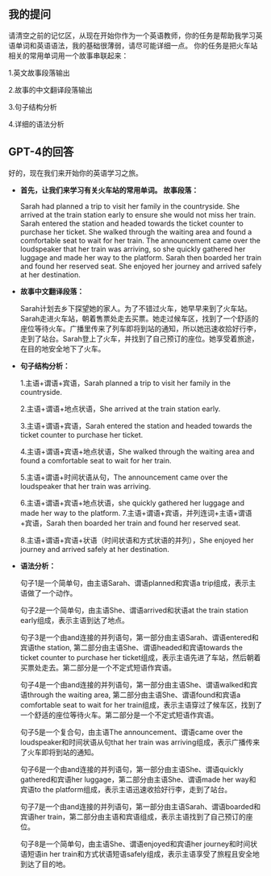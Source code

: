 ## 我的提问

请清空之前的记忆区，从现在开始你作为一个英语教师，你的任务是帮助我学习英语单词和英语语法，我的基础很薄弱，请尽可能详细一点。 你的任务是把火车站相关的常用单词用一个故事串联起来： 

1.英文故事段落输出 

2.故事的中文翻译段落输出 

3.句子结构分析 

4.详细的语法分析

## GPT-4的回答

好的，现在我们来开始你的英语学习之旅。

- **首先，让我们来学习有关火车站的常用单词。 故事段落：** 

  Sarah had planned a trip to visit her family in the countryside. She arrived at the train station early to ensure she would not miss her train. Sarah entered the station and headed towards the ticket counter to purchase her ticket. She walked through the waiting area and found a comfortable seat to wait for her train. The announcement came over the loudspeaker that her train was arriving, so she quickly gathered her luggage and made her way to the platform. Sarah then boarded her train and found her reserved seat. She enjoyed her journey and arrived safely at her destination.

- **故事中文翻译段落：** 

  Sarah计划去乡下探望她的家人。为了不错过火车，她早早来到了火车站。Sarah走进火车站，朝着售票处走去买票。她走过候车区，找到了一个舒适的座位等待火车。广播里传来了列车即将到站的通知，所以她迅速收拾好行李，走到了站台。Sarah登上了火车，并找到了自己预订的座位。她享受着旅途，在目的地安全地下了火车。 

- **句子结构分析：** 

  1.主语+谓语+宾语，Sarah planned a trip to visit her family in the countryside. 

  2.主语+谓语+地点状语，She arrived at the train station early. 

  3.主语+谓语+宾语，Sarah entered the station and headed towards the ticket counter to purchase her ticket. 

  4.主语+谓语+宾语+地点状语，She walked through the waiting area and found a comfortable seat to wait for her train. 

  5.主语+谓语+时间状语从句，The announcement came over the loudspeaker that her train was arriving. 

  6.主语+谓语+宾语+地点状语，she quickly gathered her luggage and made her way to the platform. 7.主语+谓语+宾语，并列连词+主语+谓语+宾语，Sarah then boarded her train and found her reserved seat. 

  8.主语+谓语+宾语+状语（时间状语和方式状语的并列），She enjoyed her journey and arrived safely at her destination.

- **语法分析：** 

  句子1是一个简单句，由主语Sarah、谓语planned和宾语a trip组成，表示主语做了一个动作。

   句子2是一个简单句，由主语She、谓语arrived和状语at the train station early组成，表示主语到达了地点。 

  句子3是一个由and连接的并列语句，第一部分由主语Sarah、谓语entered和宾语the station, 第二部分由主语She、谓语headed和宾语towards the ticket counter to purchase her ticket组成，表示主语先进了车站，然后朝着买票处走去。第二部分是一个不定式短语作宾语。 

  句子4是一个由and连接的并列语句，第一部分由主语She、谓语walked和宾语through the waiting area, 第二部分由主语She、谓语found和宾语a comfortable seat to wait for her train组成，表示主语穿过了候车区，找到了一个舒适的座位等待火车。第二部分是一个不定式短语作宾语。 

  句子5是一个复合句，由主语The announcement、谓语came over the loudspeaker和时间状语从句that her train was arriving组成，表示广播传来了火车即将到站的通知。 

  句子6是一个由and连接的并列语句，第一部分由主语She、谓语quickly gathered和宾语her luggage，第二部分由主语She、谓语made her way和宾语to the platform组成，表示主语迅速收拾好行李，走到了站台。 

  句子7是一个由and连接的并列语句，第一部分由主语Sarah、谓语boarded和宾语her train，第二部分由主语和宾语组成，表示主语找到了自己预订的座位。 

  句子8是一个简单句，由主语She、谓语enjoyed和宾语her journey和时间状语短语in her train和方式状语短语safely组成，表示主语享受了旅程且安全地到达了目的地。



